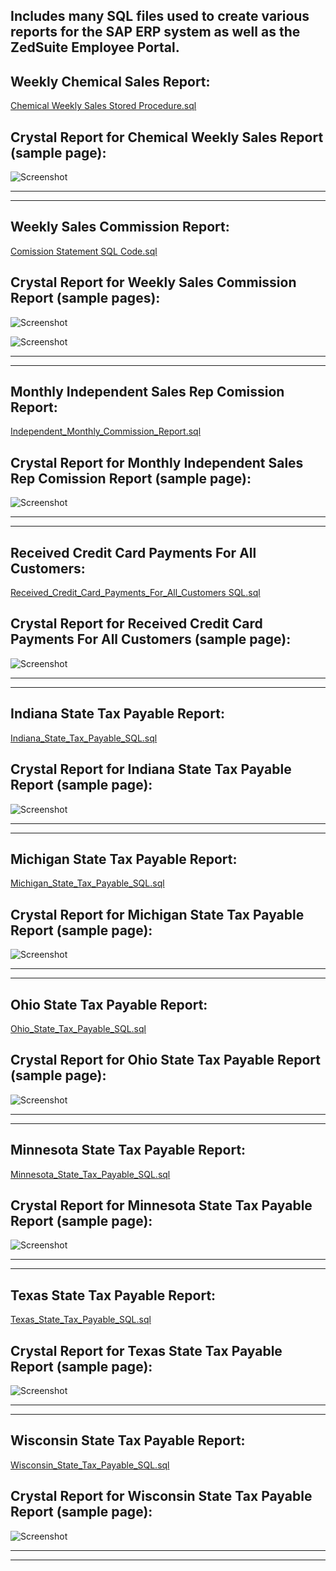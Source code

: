 Includes many SQL files used to create various reports for the SAP ERP system as well as the ZedSuite Employee Portal.
---------------------------------------------------------------------------------------------------------------------

Weekly Chemical Sales Report:
-----------------------------
[Chemical Weekly Sales Stored Procedure.sql](https://github.com/arbruske/SAP-SQL/blob/master/Chemical%20Weekly%20Sales%20Stored%20Procedure.sql)

Crystal Report for Chemical Weekly Sales Report (sample page):
--------------------------------------------------------------
![Screenshot](https://github.com/arbruske/SAP-SQL/blob/master/images/Chemical_Weekly_Sales_Report.png)

------------------------------------------------------------------------------------------------------------
------------------------------------------------------------------------------------------------------------

Weekly Sales Commission Report:
-------------------------------
[Comission Statement SQL Code.sql](https://github.com/arbruske/SAP-SQL/blob/master/Comission%20Statement%20SQL%20Code.sql)

Crystal Report for Weekly Sales Commission Report (sample pages):
----------------------------------------------------------------

![Screenshot](https://github.com/arbruske/SAP-SQL/blob/master/images/Bruske_Commission_Sales_Rep_Example.png)

![Screenshot](https://github.com/arbruske/SAP-SQL/blob/master/images/Commission_Report_Sales_Rep_Example_2.png)

------------------------------------------------------------------------------------------------------------
------------------------------------------------------------------------------------------------------------

Monthly Independent Sales Rep Comission Report:
-----------------------------------------------
[Independent_Monthly_Commission_Report.sql](https://github.com/arbruske/SAP-SQL/blob/master/Independent_Monthly_Commission_Report.sql)

Crystal Report for Monthly Independent Sales Rep Comission Report (sample page):
--------------------------------------------------------------
![Screenshot](https://github.com/arbruske/SAP-SQL/blob/master/images/Independent_Monthly_Commission_Report.png)

------------------------------------------------------------------------------------------------------------
------------------------------------------------------------------------------------------------------------

Received Credit Card Payments For All Customers:
----------------------------------------------------
[Received_Credit_Card_Payments_For_All_Customers SQL.sql](https://github.com/arbruske/SAP-SQL/blob/master/Received_Credit_Card_Payments_For_All_Customers%20SQL.sql)

Crystal Report for Received Credit Card Payments For All Customers (sample page):
--------------------------------------------------------------
![Screenshot](https://github.com/arbruske/SAP-SQL/blob/master/images/Received_Credit_Card_Payments_For_All_Customers.png)

------------------------------------------------------------------------------------------------------------
------------------------------------------------------------------------------------------------------------

Indiana State Tax Payable Report:
---------------------------------
[Indiana_State_Tax_Payable_SQL.sql](https://github.com/arbruske/SAP-SQL/blob/master/Indiana_State_Tax_Payable_SQL.sql)

Crystal Report for Indiana State Tax Payable Report (sample page):
--------------------------------------------------------------
![Screenshot](https://github.com/arbruske/SAP-SQL/blob/master/images/Indiana_State_Tax_Payable.png)

------------------------------------------------------------------------------------------------------------
------------------------------------------------------------------------------------------------------------

Michigan State Tax Payable Report:
---------------------------------
[Michigan_State_Tax_Payable_SQL.sql](https://github.com/arbruske/SAP-SQL/blob/master/Michigan_State_Tax_Payable_SQL.sql)

Crystal Report for Michigan State Tax Payable Report (sample page):
--------------------------------------------------------------
![Screenshot](https://github.com/arbruske/SAP-SQL/blob/master/images/Michigan_State_Tax_Payable_Report.png)

------------------------------------------------------------------------------------------------------------
------------------------------------------------------------------------------------------------------------

Ohio State Tax Payable Report:
---------------------------------
[Ohio_State_Tax_Payable_SQL.sql](https://github.com/arbruske/SAP-SQL/blob/master/Ohio_State_Tax_Payable_SQL.sql)

Crystal Report for Ohio State Tax Payable Report (sample page):
--------------------------------------------------------------
![Screenshot](https://github.com/arbruske/SAP-SQL/blob/master/images/Ohio_State_Tax_Payable_Report.png)

------------------------------------------------------------------------------------------------------------
------------------------------------------------------------------------------------------------------------

Minnesota State Tax Payable Report:
---------------------------------
[Minnesota_State_Tax_Payable_SQL.sql](https://github.com/arbruske/SAP-SQL/blob/master/Minnesota_State_Tax_Payable_SQL.sql)

Crystal Report for Minnesota State Tax Payable Report (sample page):
--------------------------------------------------------------
![Screenshot](https://github.com/arbruske/SAP-SQL/blob/master/images/Minnesota_State_Tax_Payable_Report.png)

------------------------------------------------------------------------------------------------------------
------------------------------------------------------------------------------------------------------------

Texas State Tax Payable Report:
---------------------------------
[Texas_State_Tax_Payable_SQL.sql](https://github.com/arbruske/SAP-SQL/blob/master/Texas_State_Tax_Payable_SQL.sql)

Crystal Report for Texas State Tax Payable Report (sample page):
--------------------------------------------------------------
![Screenshot](https://github.com/arbruske/SAP-SQL/blob/master/images/Texas_State_Tax_Payable_Report.png)

------------------------------------------------------------------------------------------------------------
------------------------------------------------------------------------------------------------------------

Wisconsin State Tax Payable Report:
---------------------------------
[Wisconsin_State_Tax_Payable_SQL.sql](https://github.com/arbruske/SAP-SQL/blob/master/Texas_State_Tax_Payable_SQL.sql)

Crystal Report for Wisconsin State Tax Payable Report (sample page):
--------------------------------------------------------------
![Screenshot](https://github.com/arbruske/SAP-SQL/blob/master/images/Wisconsin_State_Tax_Payable_Report.png)

------------------------------------------------------------------------------------------------------------
------------------------------------------------------------------------------------------------------------



